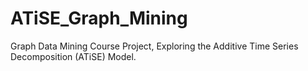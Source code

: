 # ATiSE_Graph_Mining
Graph Data Mining Course Project, Exploring the  Additive Time Series Decomposition (ATiSE) Model.
